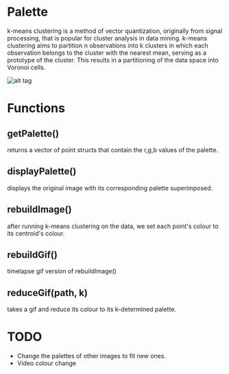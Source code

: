 Palette
==========================
k-means clustering is a method of vector quantization, originally from signal processing, that is popular for cluster analysis in data mining. k-means clustering aims to partition n observations into k clusters in which each observation belongs to the cluster with the nearest mean, serving as a prototype of the cluster. This results in a partitioning of the data space into Voronoi cells.

![alt tag](http://i.imgur.com/7ftALSy.png?1)

Functions
==========================

getPalette()
--------------------------
returns a vector of point structs that contain the r,g,b values of the palette.

displayPalette()
--------------------------
displays the original image with its corresponding palette superimposed.

rebuildImage()
--------------------------
after running k-means clustering on the data, we set each point's colour to its centroid's colour.

rebuildGif()
--------------------------
timelapse gif version of rebuildImage()

reduceGif(path, k)
--------------------------
takes a gif and reduce its colour to its k-determined palette.

TODO
==========================
- Change the palettes of other images to fit new ones.
- Video colour change
